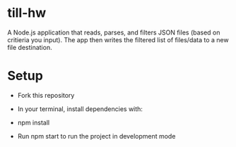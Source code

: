 # till-hw

A Node.js application that reads, parses, and filters JSON files (based on critieria you input). The app then writes the filtered list of files/data to a new file destination.

# Setup

- Fork this repository

- In your terminal, install dependencies with:  

- npm install 

- Run npm start to run the project in development mode 
